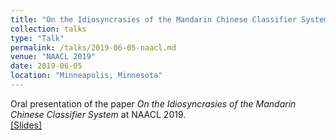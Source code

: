 ```yaml
---
title: "On the Idiosyncrasies of the Mandarin Chinese Classifier System"
collection: talks
type: "Talk"
permalink: /talks/2019-06-05-naacl.md
venue: "NAACL 2019"
date: 2019-06-05
location: "Minneapolis, Minnesota"
---
```


Oral presentation of the paper <i>On the Idiosyncrasies of the Mandarin Chinese Classifier System</i> at NAACL 2019. <br>
[[Slides]](https://docs.google.com/presentation/d/1VxYLnsCxVBBZv3bSSFRUCRvfnpwS0sQWXHYCR7-IQio/edit#slide=id.g5addaa4fa2_2_75)
